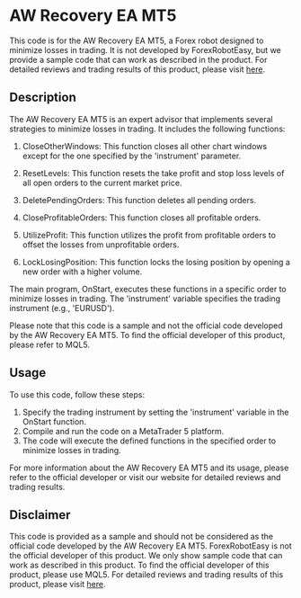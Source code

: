 # AW Recovery EA MT5

This code is for the AW Recovery EA MT5, a Forex robot designed to minimize losses in trading. It is not developed by ForexRobotEasy, but we provide a sample code that can work as described in the product. For detailed reviews and trading results of this product, please visit [here](https://forexroboteasy.com/forex-robot-review/aw-recovery-ea-mt5-review-minimizing-forex-losses/).

## Description

The AW Recovery EA MT5 is an expert advisor that implements several strategies to minimize losses in trading. It includes the following functions:

1. CloseOtherWindows: This function closes all other chart windows except for the one specified by the 'instrument' parameter.

2. ResetLevels: This function resets the take profit and stop loss levels of all open orders to the current market price.

3. DeletePendingOrders: This function deletes all pending orders.

4. CloseProfitableOrders: This function closes all profitable orders.

5. UtilizeProfit: This function utilizes the profit from profitable orders to offset the losses from unprofitable orders.

6. LockLosingPosition: This function locks the losing position by opening a new order with a higher volume.

The main program, OnStart, executes these functions in a specific order to minimize losses in trading. The 'instrument' variable specifies the trading instrument (e.g., 'EURUSD').

Please note that this code is a sample and not the official code developed by the AW Recovery EA MT5. To find the official developer of this product, please refer to MQL5.

## Usage

To use this code, follow these steps:

1. Specify the trading instrument by setting the 'instrument' variable in the OnStart function.
2. Compile and run the code on a MetaTrader 5 platform.
3. The code will execute the defined functions in the specified order to minimize losses in trading.

For more information about the AW Recovery EA MT5 and its usage, please refer to the official developer or visit our website for detailed reviews and trading results.

## Disclaimer

This code is provided as a sample and should not be considered as the official code developed by the AW Recovery EA MT5. ForexRobotEasy is not the official developer of this product. We only show sample code that can work as described in this product. To find the official developer of this product, please use MQL5. For detailed reviews and trading results of this product, please visit [here](https://forexroboteasy.com/forex-robot-review/aw-recovery-ea-mt5-review-minimizing-forex-losses/).

